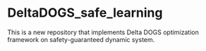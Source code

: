 # DeltaDOGS_safe_learning
This is a new repository that implements Delta DOGS optimization framework on safety-guaranteed dynamic system.
